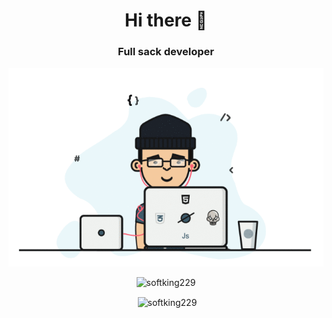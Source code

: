 <h1 align="center"> Hi there 👋</h1>
<h3 align="center">Full sack developer</h3>
<div align="center">
	<img src="https://raw.githubusercontent.com/softking229/softking229/main/0_7Q3yvSIv_t0ioJ-Z.gif" alt="Programming star">
</div>

<p align="center"><img src="https://github-readme-stats.vercel.app/api/top-langs/?username=softking229&layout=compact" alt="softking229" /></p>

<p align="center">&nbsp;<img align="center" src="https://github-readme-stats.vercel.app/api?username=softking229&show_icons=true" alt="softking229" /></p>
